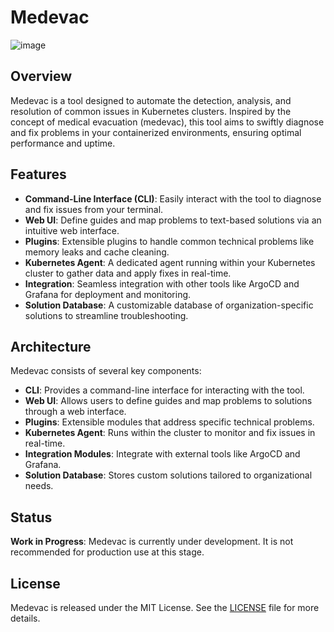 # Medevac
![image](https://github.com/Medevac-Toolkit/medevac/assets/1908752/4d0ec5bd-d9fd-46b9-b0b3-15d05c48368f)
## Overview

Medevac is a tool designed to automate the detection, analysis, and resolution of common issues in Kubernetes clusters. Inspired by the concept of medical evacuation (medevac), this tool aims to swiftly diagnose and fix problems in your containerized environments, ensuring optimal performance and uptime.

## Features

- **Command-Line Interface (CLI)**: Easily interact with the tool to diagnose and fix issues from your terminal.
- **Web UI**: Define guides and map problems to text-based solutions via an intuitive web interface.
- **Plugins**: Extensible plugins to handle common technical problems like memory leaks and cache cleaning.
- **Kubernetes Agent**: A dedicated agent running within your Kubernetes cluster to gather data and apply fixes in real-time.
- **Integration**: Seamless integration with other tools like ArgoCD and Grafana for deployment and monitoring.
- **Solution Database**: A customizable database of organization-specific solutions to streamline troubleshooting.

## Architecture

Medevac consists of several key components:

- **CLI**: Provides a command-line interface for interacting with the tool.
- **Web UI**: Allows users to define guides and map problems to solutions through a web interface.
- **Plugins**: Extensible modules that address specific technical problems.
- **Kubernetes Agent**: Runs within the cluster to monitor and fix issues in real-time.
- **Integration Modules**: Integrate with external tools like ArgoCD and Grafana.
- **Solution Database**: Stores custom solutions tailored to organizational needs.

## Status

**Work in Progress**: Medevac is currently under development. It is not recommended for production use at this stage.

## License

Medevac is released under the MIT License. See the [LICENSE](LICENSE) file for more details.
